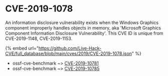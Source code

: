 # CVE-2019-1078

An information disclosure vulnerability exists when the Windows Graphics component improperly handles objects in memory, aka 'Microsoft Graphics Component Information Disclosure Vulnerability'. This CVE ID is unique from CVE-2019-1148, CVE-2019-1153.

{% embed url="https://github.com/Live-Hack-CVE/full_database/blob/main/cves/2019/CVE-2019-1078.json" %}


* ossf-cve-benchmark ~> [CVE-2019-10781](https://www.alice-snow.ru/2019/database/cve-2019-1078/cve-2019-10781-ossf-cve-benchmark)
* ossf-cve-benchmark ~> [CVE-2019-10785](https://www.alice-snow.ru/2019/database/cve-2019-1078/cve-2019-10785-ossf-cve-benchmark)